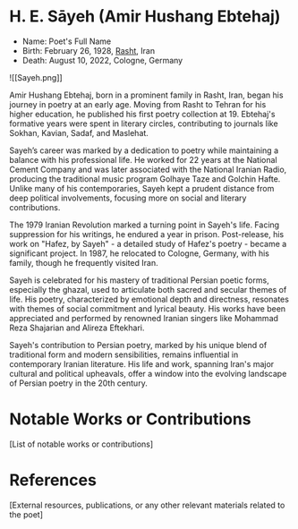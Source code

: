 # H. E. Sāyeh (Amir Hushang Ebtehaj) 
- Name: Poet's Full Name
- Birth: February 26, 1928, [Rasht](https://maps.app.goo.gl/Rqeks2ZeTdHMz8rE9), Iran
- Death: August 10, 2022, Cologne, Germany

![[Sayeh.png]]


Amir Hushang Ebtehaj, born in a prominent family in Rasht, Iran, began his journey in poetry at an early age. Moving from Rasht to Tehran for his higher education, he published his first poetry collection at 19. Ebtehaj's formative years were spent in literary circles, contributing to journals like Sokhan, Kavian, Sadaf, and Maslehat.

Sayeh’s career was marked by a dedication to poetry while maintaining a balance with his professional life. He worked for 22 years at the National Cement Company and was later associated with the National Iranian Radio, producing the traditional music program Golhaye Taze and Golchin Hafte. Unlike many of his contemporaries, Sayeh kept a prudent distance from deep political involvements, focusing more on social and literary contributions.

The 1979 Iranian Revolution marked a turning point in Sayeh's life. Facing suppression for his writings, he endured a year in prison. Post-release, his work on "Hafez, by Sayeh" - a detailed study of Hafez's poetry - became a significant project. In 1987, he relocated to Cologne, Germany, with his family, though he frequently visited Iran.

Sayeh is celebrated for his mastery of traditional Persian poetic forms, especially the ghazal, used to articulate both sacred and secular themes of life. His poetry, characterized by emotional depth and directness, resonates with themes of social commitment and lyrical beauty. His works have been appreciated and performed by renowned Iranian singers like Mohammad Reza Shajarian and Alireza Eftekhari.

Sayeh's contribution to Persian poetry, marked by his unique blend of traditional form and modern sensibilities, remains influential in contemporary Iranian literature. His life and work, spanning Iran's major cultural and political upheavals, offer a window into the evolving landscape of Persian poetry in the 20th century.

# Notable Works or Contributions
[List of notable works or contributions]

# References
[External resources, publications, or any other relevant materials related to the poet]
